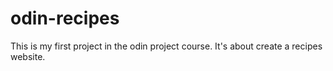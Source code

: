 # odin-recipes
This is my first project in the odin project course. It's about create a recipes website.